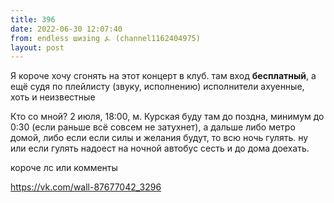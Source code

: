 ```yaml
---
title: 396
date: 2022-06-30 12:07:40
from: endless шизing ⍼ (channel1162404975)
layout: post
---
```


Я короче хочу сгонять на этот концерт в клуб. там вход **бесплатный**, а ещё судя по плейлисту (звуку, исполнению) исполнители ахуенные, хоть и неизвестные

Кто со мной? 2 июля, 18:00, м. Курская
буду там до поздна, минимум до 0:30 (если раньше всё совсем не затухнет), а дальше либо метро домой, либо если если силы и желания будут, то всю ночь гулять. ну или если гулять надоест на ночной автобус сесть и до дома доехать.

короче лс или комменты

<https://vk.com/wall-87677042_3296>
